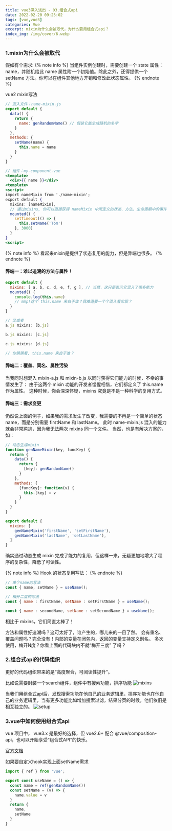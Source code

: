 ```yaml
---
title: vue3深入浅出 - 03.组合式api
date: 2022-02-20 09:25:02
tags: [vue,vue3]
categories: Vue
excerpt: mixin为什么会被取代，为什么要用组合式api？
index_img: /img/cover/6.webp
---
```


### 1.mixin为什么会被取代
假如有个需求:
{% note info %}
当组件实例创建时，需要创建一个 state 属性：name，并随机给此 name 属性附一个初始值。除此之外，还得提供一个 setName 方法。你可以在组件其他地方开销和修改此状态属性。
{% endnote %}

vue2 mixin写法
```js
// 混入文件：name-mixin.js
export default {
  data() {
    return {
      name: genRandomName() // 假装它能生成随机的名字
    }
  },
  methods: {
    setName(name) {
      this.name = name
    }
  }
}
```

```jsx
// 组件：my-component.vue
<template>
  <div>{{ name }}</div>
<template>
<script>
import nameMixin from './name-mixin';
export default {
  mixins: [nameMixin],
  // 通过mixins, 你可以直接获得 nameMixin 中所定义的状态、方法、生命周期中的事件等
  mounted() {
    setTimeout(() => {
      this.setName('Tom')
    }, 3000)
  }
}
<script>
```
{% note info %}
看起来mixin是提供了状态复用的能力，但是弊端也很多。
{% endnote %}
#### 弊端一：难以追溯的方法与属性！
```js
export default {
  mixins: [ a, b, c, d, e, f, g ], // 当然，这只是表示它混入了很多能力
  mounted() {
    console.log(this.name)
    // mmp!这个 this.name 来自于谁？我难道要一个个混入看实现？
  }
}

// 又或者
a.js mixins: [b.js]

b.js mixins: [c.js]

c.js mixins: [d.js]

// 你猜猜看, this.name 来自于谁？
```

#### 弊端二：覆盖、同名、属性污染
当我同时想混入 mixin-a.js 和 mixin-b.js 以同时获得它们能力的时候，不幸的事情发生了：
由于这两个 mixin 功能的开发者惺惺相惜，它们都定义了 this.name 作为属性。
这种时候，你会深深怀疑，mixins 究竟是不是一种科学的复用方式。

#### 弊端三：需求变更
仍然说上面的例子，如果我的需求发生了改变，我需要的不再是一个简单的状态 name，而是分别需要 firstName 和 lastName。
此时 name-mixin.js 混入的能力就会非常尴尬，因为我无法两次 mixins 同一个文件。
当然，也是有解决方案的，如：
```js
// 动态生成mixin
function genNameMixin(key, funcKey) {
  return {
    data() {
      return {
        [key]: genRandomName()
      }
    },
    methods: {
      [funcKey]: function(v) {
        this.[key] = v
      } 
    }
  }
}

export default {
  mixins: [
    genNameMixin('firstName', 'setFirstName'),
    genNameMixin('lastName', 'setLastName'),
  ]
}
```
确实通过动态生成 mixin 完成了能力的复用，但这样一来，无疑更加地增大了程序的复杂性，降低了可读性。

{% note info %}
Hook 的状态复用写法：
{% endnote %}
```js
// 单个name的写法
const { name, setName } = useName();

// 梅开二度的写法
const { name : firstName, setName : setFirstName } = useName();

const { name : secondName, setName : setSecondName } = useName();

```
相比于 mixins，它们简直太棒了！

方法和属性好追溯吗？这可太好了，谁产生的，哪儿来的一目了然。
会有重名、覆盖问题吗？完全没有！内部的变量在闭包内，返回的变量支持定义别名。
多次使用，梅开N度？你看上面的代码块内不就“梅开三度” 了吗？

### 2.组合式api的代码组织
更好的代码组织带来的是“高度聚合，可阅读性提升”。

比如说需要封装一个search组件，组件中有搜索功能，排序功能
![mixins](/img/content/au6uh-hffe9.jpg)

当我们用组合式api后，发现搜索功能在他自己的业务逻辑里，排序功能也在他自己的业务逻辑里，当有更多功能比如增加搜索过滤，结果分页的时候，他们依旧是相互独立的。
![setup](/img/content/aprij-mnvm3.jpg)

### 3.vue中如何使用组合式api
vue 项目中， vue3.x 是最好的选择，但 vue2.6+ 配合 @vue/composition-api，也可以开始享受“组合式API”的快乐。

[官方文档](https://v3.cn.vuejs.org/api/composition-api.html)

如果要自定义hook实现上面setName需求
```js
import { ref } from 'vue';

export const useName = () => {
  const name = ref(genRandomName())
  const setName = (v) => {
    name.value = v
  }
  return {
    name,
    setName
  }
}

```
